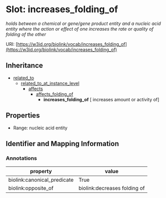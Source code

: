 # Slot: increases_folding_of
_holds between a chemical or gene/gene product entity and a nucleic acid entity where the action or effect of one increases the rate or quality of folding of the other_


URI: [https://w3id.org/biolink/vocab/increases_folding_of](https://w3id.org/biolink/vocab/increases_folding_of)




## Inheritance

* [related_to](related_to.md)
    * [related_to_at_instance_level](related_to_at_instance_level.md)
        * [affects](affects.md)
            * [affects_folding_of](affects_folding_of.md)
                * **increases_folding_of** [ increases amount or activity of]



## Properties

 * Range: nucleic acid entity



## Identifier and Mapping Information





### Annotations

| property | value |
| --- | --- |
| biolink:canonical_predicate | True |
| biolink:opposite_of | biolink:decreases folding of |


